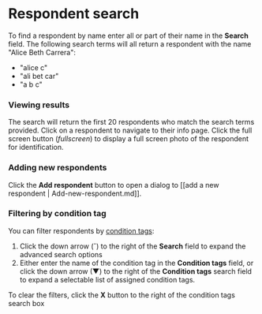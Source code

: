 # Respondent search

To find a respondent by name enter all or part of their name in the **Search** field. The following search terms will 
all return a respondent with the name "Alice Beth Carrera":
- "alice c"
- "ali bet car"
- "a b c"

### Viewing results

The search will return the first 20 respondents who match the search terms provided. Click on a respondent to navigate 
to their info page. Click the full screen button (<i class="icon material-icons black--text">fullscreen</i>) to display 
a full screen photo of the respondent for identification.

### Adding new respondents

Click the **Add respondent** button to open a dialog to [[add a new respondent | Add-new-respondent.md]].

### Filtering by condition tag

You can filter respondents by [condition tags](../form-builder/Conditions.md):
1. Click the down arrow (&caron;) to the right of the **Search** field to expand the advanced search options
2. Either enter the name of the condition tag in the **Condition tags** field, or click the down arrow (▼) to the right 
of the **Condition tags** search field to expand a selectable list of assigned condition tags.

To clear the filters, click the **X** button to the right of the condition tags search box
